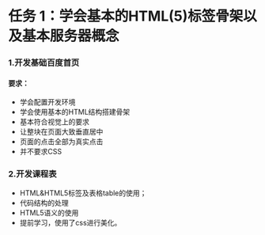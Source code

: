 <html lang="en">

<head>
    <meta charset="UTF-8">
</head>

<body>
    <h1>任务 1：学会基本的HTML(5)标签骨架以及基本服务器概念</h1>
    <h3>1.开发基础百度首页</h2>
    <h4>要求：</h4>
    <ul>
        <li>学会配置开发环境</li>
        <li>学会使用基本的HTML结构搭建骨架</li>
        <li>基本符合视觉上的要求</li>
        <li>让整块在页面大致垂直居中</li>
        <li>页面的点击全部为真实点击</li>
        <li>并不要求CSS</li>
    </ul>
    <h3>2.开发课程表</h2>
    <ul>
        <li>HTML&HTML5标签及表格table的使用；</li>
        <li>代码结构的处理</li>
        <li>HTML5语义的使用</li>
        <li>提前学习，使用了css进行美化。</li>
    </ul>
</body>

